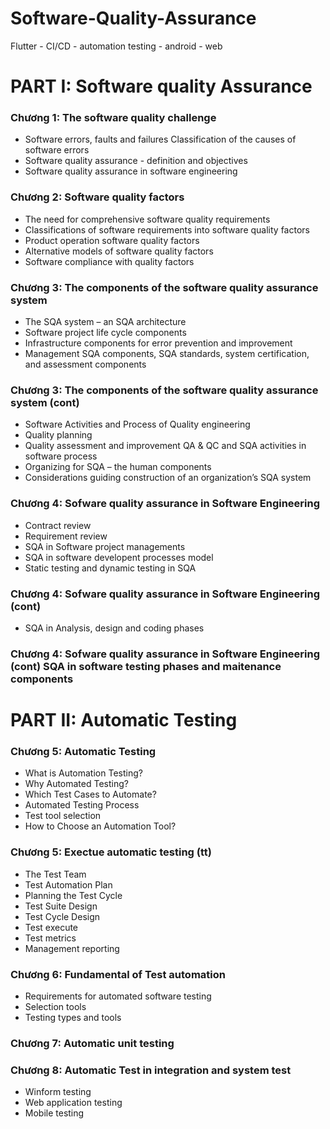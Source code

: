 # Software-Quality-Assurance
Flutter - CI/CD - automation testing - android - web

# PART I: Software quality Assurance 

### Chương 1: The software quality challenge 

- Software errors, faults and failures Classification of the causes of software errors
- Software quality assurance - definition and objectives
- Software quality assurance in software engineering 

### Chương 2: Software quality factors  

- The need for comprehensive software quality requirements
- Classifications of software requirements into software quality factors
- Product operation software quality factors
- Alternative models of software quality factors
- Software compliance with quality factors 

### Chương 3: The components of the software quality assurance system 

- The SQA system – an SQA architecture
- Software project life cycle components
- Infrastructure components for error prevention and improvement
- Management SQA components, SQA standards, system certification, and assessment components 

### Chương 3: The components of the software quality assurance system (cont) 

- Software Activities and Process of Quality engineering
- Quality planning
- Quality assessment and improvement QA & QC and SQA activities in software process
- Organizing for SQA – the human components
- Considerations guiding construction of an organization’s SQA system

### Chương 4: Sofware quality assurance in Software Engineering 

- Contract review
- Requirement review
- SQA in Software project managements
- SQA in software developent  processes model
- Static testing and dynamic testing in SQA  

### Chương 4: Sofware quality assurance in Software Engineering (cont) 

- SQA in Analysis, design and coding phases

### Chương 4: Sofware quality assurance in Software Engineering (cont) SQA in software testing phases and maitenance components 

# PART II:  Automatic Testing 

### Chương 5: Automatic Testing  

- What is Automation Testing?
- Why Automated Testing?
- Which Test Cases to Automate?
- Automated Testing Process
- Test tool selection
- How to Choose an Automation Tool?

### Chương 5: Exectue automatic testing (tt) 

- The Test Team
- Test Automation Plan
- Planning the Test Cycle
- Test Suite Design
- Test Cycle Design
- Test execute
- Test metrics
- Management reporting 

### Chương 6:  Fundamental of Test automation 

- Requirements for automated software testing
- Selection tools
- Testing types and tools

### Chương 7: Automatic unit testing 

### Chương 8: Automatic Test in integration and system test  
- Winform testing
- Web application testing
- Mobile testing 
